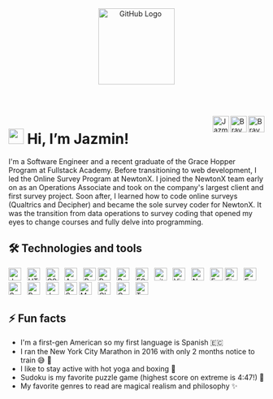 <div align="center">
<img src="https://github.com/raghavk16/raghavk16/blob/master/octo.gif" alt="GitHub Logo" width="150" height="150" />
</div>

<br/><br/>

<a href="https://github.com/jazfeijoo">
  <img align="right" alt="Braydon's Github" width="32px" src="https://raw.githubusercontent.com/braydonwang/braydonwang/main/github.svg" />
</a>
<a href="https://www.linkedin.com/in/jazminfeijoo/">
  <img align="right" alt="Braydon's LinkedIn" width="32px" src="https://raw.githubusercontent.com/braydonwang/braydonwang/main/linkedin.svg" />
</a>
<a href="mailto: jazfeijoo@gmail.com">
  <img align="right" alt="Jazmin's Email" width="32px" src="https://raw.githubusercontent.com/braydonwang/braydonwang/main/mail.png" />
</a>

<img src="https://raw.githubusercontent.com/braydonwang/braydonwang/main/wave.gif" width="30px"> Hi, I’m Jazmin!
===============	
<a name="intro"></a>
I'm a Software Engineer and a recent graduate of the Grace Hopper Program at Fullstack Academy. Before transitioning to web development, I led the Online Survey Program at NewtonX. I joined the NewtonX team early on as an Operations Associate and took on the company's largest client and first survey project. Soon after, I learned how to code online surveys (Qualtrics and Decipher) and became the sole survey coder for NewtonX. It was the transition from data operations to survey coding that opened my eyes to change courses and fully delve into programming.

## 🛠  Technologies and tools
<a name="tech-tools"></a>
[<img src="https://img.shields.io/badge/JavaScript-282C34?logo=javascript&logoColor=F7DF1E" alt="JavaScript logo" title="JavaScript" height="25" />][tech_tools_anchor]
&nbsp;
[<img src="https://img.shields.io/badge/HTML5-282C34?logo=html5&logoColor=E34F26" alt="HTML5 logo" title="HTML5" height="25" />][tech_tools_anchor]
&nbsp;
[<img src="https://img.shields.io/badge/CSS3-282C34?logo=css3&logoColor=1572B6" alt="CSS3 logo" title="CSS3" height="25" />][tech_tools_anchor]
&nbsp;
[<img src="https://img.shields.io/badge/Android-282C34?logo=android&logoColor=3DDC84" alt="Android logo" title="Android" height="25" />][tech_tools_anchor]
&nbsp;
[<img src="https://img.shields.io/badge/React-282C34?logo=react&logoColor=61DAFB" alt="React Native logo" title="React" height="25" />][tech_tools_anchor]
[<img src="https://img.shields.io/badge/React Native-282C34?logo=react&logoColor=61DAFB" alt="React Native logo" title="React Native" height="25" />][tech_tools_anchor]
&nbsp;
[<img src="https://img.shields.io/badge/Redux-282C34?logo=redux&logoColor=764ABC" alt="Redux logo" title="Redux" height="25" />][tech_tools_anchor]
&nbsp;
[<img src="https://img.shields.io/badge/ESLint-282C34?logo=eslint&logoColor=4B32C3" alt="ESLint logo" title="ESLint" height="25" />][tech_tools_anchor]
&nbsp;
[<img src="https://img.shields.io/badge/git-282C34?logo=git&logoColor=F05032" alt="git logo" title="git" height="25" />][tech_tools_anchor]
&nbsp;
[<img src="https://img.shields.io/badge/VS%20Code-282C34?logo=visual-studio-code&logoColor=007ACC" alt="Visual Studio Code logo" title="Visual Studio Code" height="25" />][tech_tools_anchor]
&nbsp;
[<img src="https://img.shields.io/badge/Node.js-282C34?logo=node.js&logoColor=339933" alt="Node.js logo" title="Node.js" height="25" />][tech_tools_anchor]
&nbsp;
[<img src="https://img.shields.io/badge/Express-282C34?logo=express&logoColor=FFFFFF" alt="Express.js logo" title="Express.js" height="25" />][tech_tools_anchor]
[<img src="https://img.shields.io/badge/Firebase-282C34?logo=firebase&logoColor=FFCA28" alt="Firebase logo" title="Firebase" height="25" />][tech_tools_anchor]
&nbsp;
[<img src="https://img.shields.io/badge/Expo-282C34?logo=expo&logoColor=FFFFFF" alt="Expo logo" title="Expo" height="25" />][tech_tools_anchor]
&nbsp;
[<img src="https://img.shields.io/badge/Sequelize-282C34?logo=sequelize&logoColor=1572B6" alt="Sequelize logo" title="Expo" height="25" />][tech_tools_anchor]
&nbsp;
[<img src="https://img.shields.io/badge/PostgreSQL-282C34?logo=postgresql&logoColor=FFFFFF" alt="PostgreSQL logo" title="PostgreSQL" height="25" />][tech_tools_anchor]
&nbsp;
[<img src="https://img.shields.io/badge/jest-282C34?logo=jest&logoColor=E34F26" alt="Jest logo" title="Jest" height="25" />][tech_tools_anchor]
&nbsp;
[<img src="https://img.shields.io/badge/Supertest-282C34?logo=javascript&logoColor=F05032" alt="Supertest logo" title="Supertest" height="25" />][tech_tools_anchor]
[<img src="https://img.shields.io/badge/Mocha-282C34?logo=mocha&logoColor=#8D6748" alt="Mocha logo" title="Mocha" height="25" />][tech_tools_anchor]
&nbsp;
[<img src="https://img.shields.io/badge/Chai-282C34?logo=chai&logoColor=#FFFFFF" alt="Chai logo" title="Chai" height="25" />][tech_tools_anchor]
&nbsp;
[<img src="https://img.shields.io/badge/Google Vision API-282C34?logo=googlecloud&logoColor=#4285F4" alt="Google Vision API logo" title="Google" height="25" />][tech_tools_anchor]
&nbsp;
[<img src="https://img.shields.io/badge/Twitter Search API-282C34?logo=twitter&logoColor=#1DA1F2" alt="Twitter Search API logo" title="Twitter" height="25" />][tech_tools_anchor]

## ⚡ Fun facts
* I'm a first-gen American so my first language is Spanish 🇪🇨
* I ran the New York City Marathon in 2016 with only 2 months notice to train 😅 🏃‍
* I like to stay active with hot yoga and boxing 🧘
* Sudoku is my favorite puzzle game (highest score on extreme is 4:47!) 🔢 
* My favorite genres to read are magical realism and philosophy ✨

[tech_tools_anchor]: #intro--

<!--

COMMENTS CAN BE ADDED HERE!

-->
